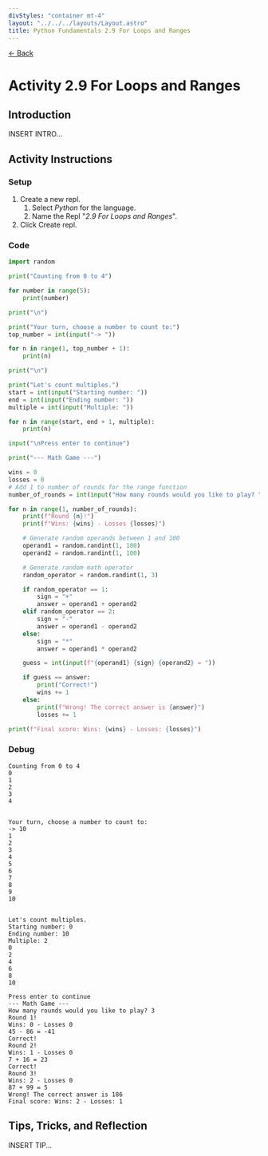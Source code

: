 ```yaml
---
divStyles: "container mt-4"
layout: "../../../layouts/Layout.astro"
title: Python Fundamentals 2.9 For Loops and Ranges
---
```


[← Back](/courses/python-fundamentals/)

# Activity 2.9 For Loops and Ranges

## Introduction

INSERT INTRO...

## Activity Instructions

### Setup

1. Create a new repl.
   1. Select _Python_ for the language.
   2. Name the Repl "_2.9 For Loops and Ranges_".
2. Click Create repl.

### Code

```python
import random

print("Counting from 0 to 4")

for number in range(5):
    print(number)

print("\n")

print("Your turn, choose a number to count to:")
top_number = int(input("-> "))

for n in range(1, top_number + 1):
    print(n)

print("\n")

print("Let's count multiples.")
start = int(input("Starting number: "))
end = int(input("Ending number: "))
multiple = int(input("Multiple: "))

for n in range(start, end + 1, multiple):
    print(n)

input("\nPress enter to continue")

print("--- Math Game ---")

wins = 0
losses = 0
# Add 1 to number of rounds for the range function
number_of_rounds = int(input("How many rounds would you like to play? ")) + 1

for n in range(1, number_of_rounds):
    print(f"Round {n}!")
    print(f"Wins: {wins} - Losses {losses}")

    # Generate random operands between 1 and 100
    operand1 = random.randint(1, 100)
    operand2 = random.randint(1, 100)

    # Generate random math operator
    random_operator = random.randint(1, 3)

    if random_operator == 1:
        sign = "+"
        answer = operand1 + operand2
    elif random_operator == 2:
        sign = "-"
        answer = operand1 - operand2
    else:
        sign = "*"
        answer = operand1 * operand2

    guess = int(input(f"{operand1} {sign} {operand2} = "))

    if guess == answer:
        print("Correct!")
        wins += 1
    else:
        print(f"Wrong! The correct answer is {answer}")
        losses += 1

print(f"Final score: Wins: {wins} - Losses: {losses}")
```

### Debug

```
Counting from 0 to 4
0
1
2
3
4


Your turn, choose a number to count to:
-> 10
1
2
3
4
5
6
7
8
9
10


Let's count multiples.
Starting number: 0
Ending number: 10
Multiple: 2
0
2
4
6
8
10

Press enter to continue
--- Math Game ---
How many rounds would you like to play? 3
Round 1!
Wins: 0 - Losses 0
45 - 86 = -41
Correct!
Round 2!
Wins: 1 - Losses 0
7 + 16 = 23
Correct!
Round 3!
Wins: 2 - Losses 0
87 + 99 = 5
Wrong! The correct answer is 186
Final score: Wins: 2 - Losses: 1
```

## Tips, Tricks, and Reflection

INSERT TIP...
